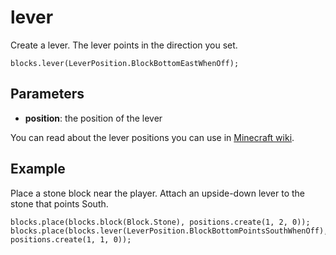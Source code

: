 # lever

Create a lever. The lever points in the direction you set.

```sig
blocks.lever(LeverPosition.BlockBottomEastWhenOff);
```

## Parameters

* **position**: the position of the lever

You can read about the lever positions you can use in [Minecraft wiki](http://minecraft.gamepedia.com/Lever#Data_values).

## Example

Place a stone block near the player. Attach an upside-down lever to the stone that points South.

```blocks
blocks.place(blocks.block(Block.Stone), positions.create(1, 2, 0));
blocks.place(blocks.lever(LeverPosition.BlockBottomPointsSouthWhenOff), positions.create(1, 1, 0));
```